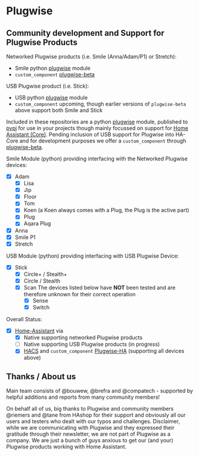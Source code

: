# Plugwise

## Community development and Support for Plugwise Products

Networked Plugwise products (i.e. Smile (Anna/Adam/P1) or Stretch):

- Smile python [plugwise](https://github.com/plugwise/python-plugwise) module
- `custom_component` [plugwise-beta](https://github.com/plugwise/plugwise-beta)

USB Plugwise product (i.e. Stick):

- USB python [plugwise](https://github.com/plugwise/python-plugwise-usb) module
- `custom_component` upcoming, though earlier versions of `plugwise-beta` above support both Smile and Stick

Included in these repositories are a python [plugwise](https://github.com/plugwise/python-plugwise) module, published to [pypi](https://pypi.org/project/plugwise/) for use in your projects though mainly focussed on support for [Home Assistant (Core)](https://github.com/home-assistant/core). Pending inclusion of USB support for Plugwise into HA-Core and for development purposes we offer a `custom_component` through [plugwise-beta](https://github.com/plugwise/plugwise-beta).

Smile Module (python) providing interfacing with the Networked Plugwise devices:

- [x] Adam
  - [x] Lisa
  - [x] Jip
  - [x] Floor
  - [x] Tom
  - [x] Koen (a Koen always comes with a Plug, the Plug is the active part)
  - [x] Plug
  - [x] Aqara Plug
- [x] Anna
- [x] Smile P1
- [x] Stretch

USB Module (python) providing interfacing with USB Plugwise Device:

- [x] Stick
  - [x] Circle+ / Stealth+
  - [x] Circle / Stealth
  - [x] Scan
  The devices listed below have **NOT** been tested and are therefore unknown for their correct operation
    - [x] Sense
    - [x] Switch

Overall Status:

- [x] [Home-Assistant](https://home-assistant.io) via
  - [x] Native supporting networked Plugwise products
  - [ ] Native supporting USB Plugwise products (in progress)
  - [x] [HACS](https://hacs.xyz) and `custom_component` [Plugwise-HA](https://github.com/plugwise/plugwise-beta/) (supporting all devices above)

## Thanks / About us

Main team consists of @bouwew, @brefra and @compatech - supported by helpful additions and reports from many community members!

On behalf all of us, big thanks to Plugwise and community members @riemers and @tane from HAshop for their support and obviously all our users and testers who dealt with our typos and challenges. Disclaimer, while we are communicating with Plugwise and they expressed their gratitude through their newsletter, we are not part of Plugwise as a company. We are just a bunch of guys anxious to get our (and your) Plugwise products working with Home Assistant.
